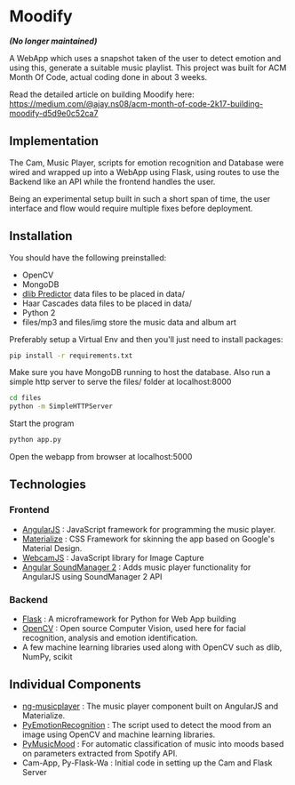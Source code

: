 # Moodify

***(No longer maintained)***

A WebApp which uses a snapshot taken of the user to detect emotion and using this, generate a suitable music playlist. This project was built for ACM Month Of Code, actual coding done in about 3 weeks.

Read the detailed article on building Moodify here: https://medium.com/@ajay.ns08/acm-month-of-code-2k17-building-moodify-d5d9e0c52ca7

## Implementation
The Cam, Music Player, scripts for emotion recognition and Database were wired and wrapped up into a WebApp using Flask, using routes to use the Backend like an API while the frontend handles the user.

Being an experimental setup built in such a short span of time, the user interface and flow would require multiple fixes before deployment.


## Installation
You should have the following preinstalled:
* OpenCV
* MongoDB
* [dlib Predictor](http://dlib.net/files/shape_predictor_68_face_landmarks.dat.bz2 ) data files to be placed in data/
* Haar Cascades data files to be placed in data/
* Python 2 
* files/mp3 and files/img store the music data and album art

Preferably setup a Virtual Env and then you'll just need to install packages:

```bash
pip install -r requirements.txt
```

Make sure you have MongoDB running to host the database. Also run a simple http server to serve the files/ folder at localhost:8000

```bash
cd files
python -m SimpleHTTPServer
```


Start the program
```bash
python app.py
```

Open the webapp from browser at localhost:5000


## Technologies
### Frontend
* [AngularJS](https://angularjs.org/) : JavaScript framework for programming the music player.
* [Materialize](http://materializecss.com/) : CSS Framework for skinning the app based on Google's Material Design.
* [WebcamJS](https://github.com/jhuckaby/webcamjs) : JavaScript library for Image Capture
* [Angular SoundManager 2](https://github.com/perminder-klair/angular-soundmanager2) : Adds music player functionality for AngularJS using SoundManager 2 API

### Backend
 * [Flask](http://flask.pocoo.org/) : A microframework for Python for Web App building
 * [OpenCV](http://opencv.org/) : Open source Computer Vision, used here for facial recognition, analysis and emotion identification.
 * A few machine learning libraries used along with OpenCV such as dlib, NumPy, scikit

## Individual Components
* [ng-musicplayer](https://github.com/ajayns/ng-musicplayer) : The music player component built on AngularJS and Materialize.
* [PyEmotionRecognition](https://github.com/dhanushkamath/PyEmotionRecognition) : The script used to detect the mood from an image using OpenCV and machine learning libraries.
* [PyMusicMood](https://github.com/dhanushkamath/PyMusicMood) : For automatic classification of music into moods based on parameters extracted from Spotify API. 
* Cam-App, Py-Flask-Wa : Initial code in setting up the Cam and Flask Server
